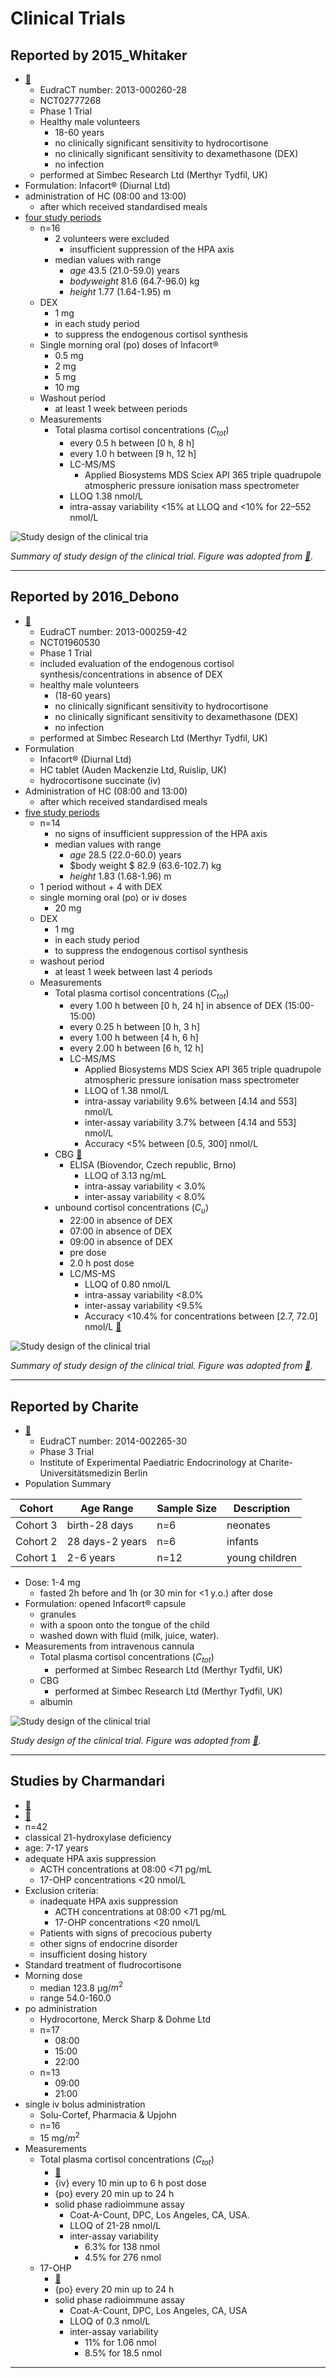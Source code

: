 # Clinical Trials
## Reported by 2015_Whitaker 
* [📖](https://doi.org/10.1210/jc.2014-4060 "Whitaker, 2015")
    * EudraCT number: 2013-000260-28
    * NCT02777268
    * Phase 1 Trial
    * Healthy male volunteers
        * 18-60 years
        * no clinically significant sensitivity to hydrocortisone
        * no clinically significant sensitivity to dexamethasone (DEX)  
        * no infection
    * performed at Simbec Research Ltd (Merthyr Tydfil, UK)
* Formulation: Infacort® (Diurnal Ltd)
* administration of HC (08:00 and 13:00)
    * after which received standardised meals
* <u>four study periods</u>
    * n=16
        * 2 volunteers were excluded 
            * insufficient suppression of the HPA axis
        * median values with range
            * $age$ 43.5 (21.0-59.0) years
            * $body weight$ 81.6 (64.7-96.0) kg
            * $height$ 1.77 (1.64-1.95) m
    * DEX
        * 1 mg 
        * in each study period
        * to suppress the endogenous cortisol synthesis
    * Single morning oral (po) doses of Infacort®
        * 0.5 mg 
        * 2   mg
        * 5   mg
        * 10  mg 
    * Washout period 
        * at least 1 week between periods
    * Measurements
        * Total plasma cortisol concentrations ($C_{tot}$)
            * every 0.5 h between [0 h, 8 h] 
            * every 1.0 h between [9 h, 12 h]
            * LC-MS/MS
              * Applied Biosystems MDS Sciex API 365 triple quadrupole atmospheric pressure ionisation mass spectrometer
            * LLOQ 1.38 nmol/L
            * intra-assay variability <15% at LLOQ and <10% for 22–552 nmol/L

![Study design of the clinical tria](./screenshots/study_design_2015_Whitaker.png)

*Summary of study design of the clinical trial. Figure was adopted from [📖](https://doi.org/10.1007/s40262-017-0575-8 "Melin, 2018").*

---

## Reported by 2016_Debono 
* [📖](https://doi.org/10.1210/jc.2015-3694 "Debono, 2016")
    * EudraCT number: 2013-000259-42
    * NCT01960530
    * Phase 1 Trial
    * included evaluation of the endogenous cortisol synthesis/concentrations in absence of DEX
    * healthy male volunteers 
        * (18-60 years)
        * no clinically significant sensitivity to hydrocortisone
        * no clinically significant sensitivity to dexamethasone (DEX)  
        * no infection
    * performed at Simbec Research Ltd (Merthyr Tydfil, UK)
* Formulation
    * Infacort® (Diurnal Ltd)
    * HC tablet (Auden Mackenzie Ltd, Ruislip, UK)
    * hydrocortisone succinate (iv)
* Administration of HC (08:00 and 13:00)
    * after which received standardised meals
* <u>five study periods</u>
    * n=14
        * no signs of insufficient suppression of the HPA axis
        * median values with range
            * $age$ 28.5 (22.0-60.0) years
            * $body weight $ 82.9 (63.6-102.7) kg
            * $height$ 1.83 (1.68-1.96) m
    * 1 period without + 4 with DEX 
    * single morning oral (po) or iv doses
        * 20  mg 
    * DEX
        * 1 mg 
        * in each study period
        * to suppress the endogenous cortisol synthesis
    * washout period 
        * at least 1 week between last 4 periods
    * Measurements
        * Total plasma cortisol concentrations ($C_{tot}$)
            * every 1.00 h between [0 h, 24 h] in absence of DEX (15:00-15:00)
            * every 0.25 h between [0 h, 3 h] 
            * every 1.00 h between [4 h, 6 h]
            * every 2.00 h between [6 h, 12 h]
            * LC-MS/MS
                * Applied Biosystems MDS Sciex API 365 triple quadrupole atmospheric pressure ionisation mass spectrometer
                * LLOQ of 1.38 nmol/L
                * intra-assay variability 9.6% between [4.14 and 553] nmol/L
                * inter-assay variability 3.7% between [4.14 and 553] nmol/L
                * Accuracy <5% between [0.5, 300] nmol/L
        * CBG [📖](https://doi.org/10.1016/s0009-8981(02)00417-5 "Lewis, 2003")
            * ELISA (Biovendor, Czech republic, Brno)
                * LLOQ of 3.13 ng/mL
                * intra-assay variability < 3.0%
                * inter-assay variability < 8.0%
        * unbound cortisol concentrations ($C_u$)
            * 22:00 in absence of DEX
            * 07:00 in absence of DEX
            * 09:00 in absence of DEX
            * pre dose
            * 2.0 h post dose
            * LC/MS-MS
                * LLOQ of 0.80 nmol/L
                * intra-assay variability <8.0%
                * inter-assay variability <9.5%
                * Accuracy <10.4% for concentrations between [2.7, 72.0] nmol/L [📖](https://doi.org/10.1016/j.jchromb.2011.11.036 "Jones, 2012")

![Study design of the clinical trial](./screenshots/study_design_2016_Debono.png)

*Summary of study design of the clinical trial. Figure was adopted from [📖](https://doi.org/10.1007/s40262-017-0575-8 "Melin, 2018").*

---

## Reported by Charite 
* [📖](https://doi.org/10.1210/jc.2015-3694 "Debono, 2016")
    * EudraCT number: 2014-002265-30 
    * Phase 3 Trial
    * Institute of Experimental Paediatric Endocrinology at Charite-Universitätsmedizin Berlin
* Population Summary

| Cohort       | Age Range         | Sample Size | Description                       |
|--------------|-------------------|-------------|-----------------------------------|
| Cohort 3     | birth-28 days     | n=6         | neonates                          |
| Cohort 2     | 28 days-2 years   | n=6         | infants                           |
| Cohort 1     | 2-6 years         | n=12        | young children                    |

* Dose: 1-4 mg
    * fasted 2h before and 1h (or 30 min for <1 y.o.) after dose 
* Formulation: opened Infacort® capsule
    * granules
    * with a spoon onto the tongue of the child 
    * washed down with fluid (milk, juice, water).
* Measurements from intravenous cannula
    * Total plasma cortisol concentrations ($C_{tot}$)
        * performed at Simbec Research Ltd (Merthyr Tydfil, UK)
    * CBG
        * performed at Simbec Research Ltd (Merthyr Tydfil, UK)
    * albumin

![Study design of the clinical trial](./screenshots/study_design_2014_Charite.png)

*Study design of the clinical trial. Figure was adopted from [📖](https://refubium.fu-berlin.de/handle/fub188/23620 "PhD thesis of Johanna Melin").*

---

## Studies by Charmandari  
* [📖](https://doi.org/10.1210/jcem.86.10.7972 "Charmandari, 2001b")
* [📖](https://doi.org/10.1677/joe.0.1690065 "Charmandari, 2001c")
* n=42
* classical 21-hydroxylase deficiency
* age: 7-17 years
* adequate HPA axis suppression
    * ACTH concentrations at 08:00 <71 pg/mL 
    * 17-OHP concentrations <20 nmol/L
* Exclusion criteria: 
    * inadequate HPA axis suppression
        * ACTH concentrations at 08:00 <71 pg/mL 
        * 17-OHP concentrations <20 nmol/L
    * Patients with signs of precocious puberty
    * other signs of endocrine disorder
    * insufficient dosing history
* Standard treatment of fludrocortisone
* Morning dose
    * median 123.8 μg/$m^2$
    * range 54.0-160.0
* po administration
    * Hydrocortone, Merck Sharp & Dohme Ltd
    * n=17
        * 08:00
        * 15:00  
        * 22:00
    * n=13
        * 09:00  
        * 21:00
* single iv bolus administration
    * Solu-Cortef, Pharmacia & Upjohn
    * n=16
    * 15 mg/$m^2$
* Measurements 
    * Total plasma cortisol concentrations ($C_{tot}$) 
        * [📖](https://doi.org/10.1210/jcem.86.10.7972 "Charmandari, 2001b")
        * {iv} every 10 min up to 6 h post dose
        * {po} every 20 min up to 24 h
        * solid phase radioimmune assay
            * Coat-A-Count, DPC, Los Angeles, CA, USA.
            * LLOQ of 21-28 nmol/L
            * inter-assay variability 
                * 6.3% for 138 nmol
                * 4.5% for 276 nmol
    * 17-OHP 
        * [📖](https://doi.org/10.1677/joe.0.1690065 "Charmandari, 2001c")
        * {po} every 20 min up to 24 h
        * solid phase radioimmune assay
            * Coat-A-Count, DPC, Los Angeles, CA, USA
            * LLOQ of 0.3 nmol/L
            * inter-assay variability 
                * 11% for 1.06 nmol
                * 8.5% for 18.5 nmol

---

